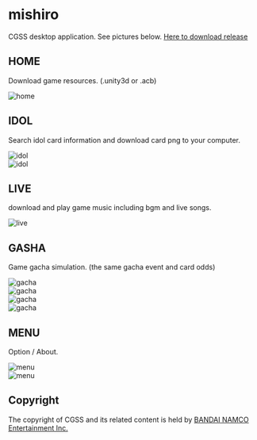 # mishiro
CGSS desktop application. See pictures below. [Here to download release](https://github.com/toyobayashi/mishiro/releases)

## HOME
Download game resources. (.unity3d or .acb)  

![home](https://github.com/toyobayashi/mishiro/raw/master/img/home.png)  

## IDOL
Search idol card information and download card png to your computer.  

![idol](https://github.com/toyobayashi/mishiro/raw/master/img/idol.png)  
![idol](https://github.com/toyobayashi/mishiro/raw/master/img/idol2.png)  

## LIVE
download and play game music including bgm and live songs.  

![live](https://github.com/toyobayashi/mishiro/raw/master/img/live.png)  

## GASHA
Game gacha simulation. (the same gacha event and card odds)  

![gacha](https://github.com/toyobayashi/mishiro/raw/master/img/gacha.png)  
![gacha](https://github.com/toyobayashi/mishiro/raw/master/img/gacha2.png)  
![gacha](https://github.com/toyobayashi/mishiro/raw/master/img/gacha3.png)  
![gacha](https://github.com/toyobayashi/mishiro/raw/master/img/gacha4.png)  

## MENU
Option / About.  

![menu](https://github.com/toyobayashi/mishiro/raw/master/img/menu.png)  
![menu](https://github.com/toyobayashi/mishiro/raw/master/img/menu2.png)  

## Copyright
The copyright of CGSS and its related content is held by [BANDAI NAMCO Entertainment Inc.](https://bandainamcoent.co.jp/)  
